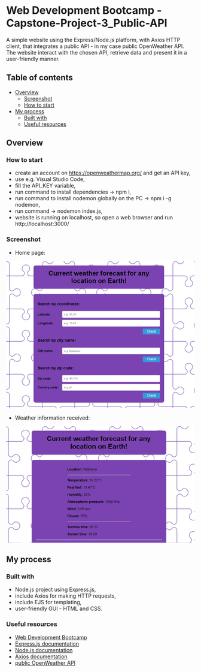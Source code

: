 # Web Development Bootcamp - Capstone-Project-3_Public-API

A simple website using the Express/Node.js platform, with Axios HTTP client, that integrates a public API - in my case public OpenWeather API.
The website interact with the chosen API, retrieve data and present it in a user-friendly manner.

## Table of contents

- [Overview](#overview)
  - [Screenshot](#screenshot)
  - [How to start](#how-to-start)
- [My process](#my-process)
  - [Built with](#built-with)
  - [Useful resources](#useful-resources)

## Overview

### How to start

- create an account on https://openweathermap.org/ and get an API key,
- use e.g. Visual Studio Code,
- fill the API_KEY variable,
- run command to install dependencies -> npm i,
- run command to install nodemon globally on the PC -> npm i -g nodemon,
- run command -> nodemon index.js,
- website is running on localhost, so open a web browser and run http://localhost:3000/

### Screenshot

- Home page:

![](./readme/search.jpg)

- Weather information received:

![](./readme/results.jpg)

## My process

### Built with

- Node.js project using Express.js,
- include Axios for making HTTP requests,
- include EJS for templating,
- user-friendly GUI - HTML and CSS.

### Useful resources

- [Web Development Bootcamp](https://www.udemy.com/course/the-complete-web-development-bootcamp/?couponCode=KEEPLEARNING)
- [Express.js documentation](https://expressjs.com/)
- [Node.js documentation](https://nodejs.org/docs/latest/api/)
- [Axios documentation](https://axios-http.com/docs/intro)
- [public OpenWeather API](https://openweathermap.org/)
